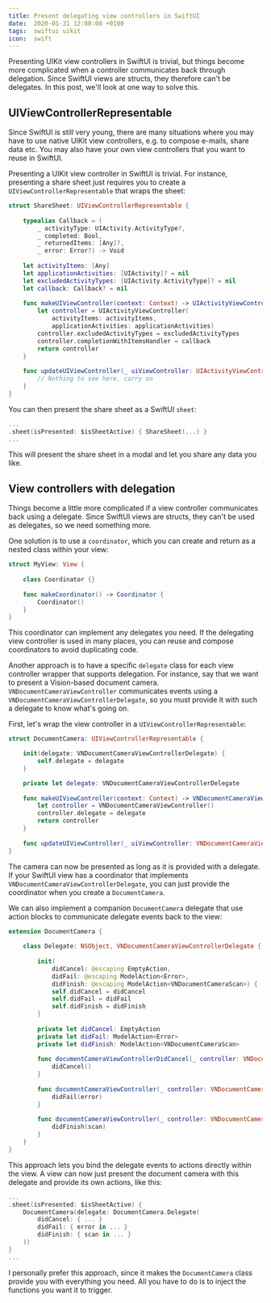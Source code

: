 ```yaml
---
title: Present delegating view controllers in SwiftUI
date:  2020-01-31 12:00:00 +0100
tags:  swiftui uikit
icon:  swift
---
```


Presenting UIKit view controllers in SwiftUI is trivial, but things become more complicated when a controller communicates back through delegation. Since SwiftUI views are structs, they therefore can't be delegates. In this post, we'll look at one way to solve this.


## UIViewControllerRepresentable

Since SwiftUI is still very young, there are many situations where you may have to use native UIKit view controllers, e.g. to compose e-mails, share data etc. You may also have your own view controllers that you want to reuse in SwiftUI.

Presenting a UIKit view controller in SwiftUI is trivial. For instance, presenting a share sheet just requires you to create a `UIViewControllerRepresentable` that wraps the sheet:

```swift
struct ShareSheet: UIViewControllerRepresentable {
    
    typealias Callback = (
        _ activityType: UIActivity.ActivityType?, 
        _ completed: Bool, 
        _ returnedItems: [Any]?, 
        _ error: Error?) -> Void
      
    let activityItems: [Any]
    let applicationActivities: [UIActivity]? = nil
    let excludedActivityTypes: [UIActivity.ActivityType]? = nil
    let callback: Callback? = nil
      
    func makeUIViewController(context: Context) -> UIActivityViewController {
        let controller = UIActivityViewController(
            activityItems: activityItems,
            applicationActivities: applicationActivities)
        controller.excludedActivityTypes = excludedActivityTypes
        controller.completionWithItemsHandler = callback
        return controller
    }
      
    func updateUIViewController(_ uiViewController: UIActivityViewController, context: Context) {
        // Nothing to see here, carry on
    }
}
```

You can then present the share sheet as a SwiftUI `sheet`:

```swift
...
.sheet(isPresented: $isSheetActive) { ShareSheet(...) }
...
```

This will present the share sheet in a modal and let you share any data you like.


## View controllers with delegation

Things become a little more complicated if a view controller communicates back using a delegate. Since SwiftUI views are structs, they can't be used as delegates, so we need something more.

One solution is to use a `coordinator`, which you can create and return as a nested class within your view:

```swift
struct MyView: View {
    
    class Coordinator {}
    
    func makeCoordinator() -> Coordinator {
        Coordinator()
    }
}
```

This coordinator can implement any delegates you need. If the delegating view controller is used in many places, you can reuse and compose coordinators to avoid duplicating code.

Another approach is to have a specific `delegate` class for each view controller wrapper that supports delegation. For instance, say that we want to present a Vision-based document camera. `VNDocumentCameraViewController` communicates events using a `VNDocumentCameraViewControllerDelegate`, so you must provide it with such a delegate to know what's going on.

First, let's wrap the view controller in a `UIViewControllerRepresentable`:

```swift
struct DocumentCamera: UIViewControllerRepresentable {

    init(delegate: VNDocumentCameraViewControllerDelegate) {
        self.delegate = delegate
    }

    private let delegate: VNDocumentCameraViewControllerDelegate
    
    func makeUIViewController(context: Context) -> VNDocumentCameraViewController {
        let controller = VNDocumentCameraViewController()
        controller.delegate = delegate
        return controller
    }
    
    func updateUIViewController(_ uiViewController: VNDocumentCameraViewController, context: Context) {}
}
```

The camera can now be presented as long as it is provided with a delegate. If your SwiftUI view has a coordinator that implements `VNDocumentCameraViewControllerDelegate`, you can just provide the coordinator when you create a `DocumentCamera`.

We can also implement a companion `DocumentCamera` delegate that use action blocks to communicate delegate events back to the view:

```swift
extension DocumentCamera {
    
    class Delegate: NSObject, VNDocumentCameraViewControllerDelegate {
        
        init(
            didCancel: @escaping EmptyAction,
            didFail: @escaping ModelAction<Error>,
            didFinish: @escaping ModelAction<VNDocumentCameraScan>) {
            self.didCancel = didCancel
            self.didFail = didFail
            self.didFinish = didFinish
        }
        
        private let didCancel: EmptyAction
        private let didFail: ModelAction<Error>
        private let didFinish: ModelAction<VNDocumentCameraScan>
        
        func documentCameraViewControllerDidCancel(_ controller: VNDocumentCameraViewController) {
            didCancel()
        }
        
        func documentCameraViewController(_ controller: VNDocumentCameraViewController, didFailWithError error: Error) {
            didFail(error)
        }
        
        func documentCameraViewController(_ controller: VNDocumentCameraViewController, didFinishWith scan: VNDocumentCameraScan) {
            didFinish(scan)
        }
    }
}
```

This approach lets you bind the delegate events to actions directly within the view. A view can now just present the document camera with this delegate and provide its own actions, like this:

```swift
...
.sheet(isPresented: $isSheetActive) {
    DocumentCamera(delegate: DocumentCamera.Delegate(
        didCancel: { ... }
        didFail: { error in ... }
        didFinish: { scan in ... }
    ))
}
...
```

I personally prefer this approach, since it makes the `DocumentCamera` class provide you with everything you need. All you have to do is to inject the functions you want it to trigger.